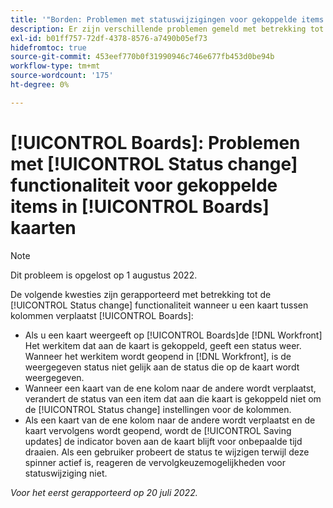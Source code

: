 ```yaml
---
title: '"Borden: Problemen met statuswijzigingen voor gekoppelde items in kaarten'
description: Er zijn verschillende problemen gemeld met betrekking tot de functie voor statuswijziging bij het verplaatsen van een kaart tussen kolommen aan boord.
exl-id: b01ff757-72df-4378-8576-a7490b05ef73
hidefromtoc: true
source-git-commit: 453eef770b0f31990946c746e677fb453d0be94b
workflow-type: tm+mt
source-wordcount: '175'
ht-degree: 0%

---
```


# [!UICONTROL Boards]: Problemen met [!UICONTROL Status change] functionaliteit voor gekoppelde items in [!UICONTROL Boards] kaarten

>[!NOTE]
>
>Dit probleem is opgelost op 1 augustus 2022.

De volgende kwesties zijn gerapporteerd met betrekking tot de [!UICONTROL Status change] functionaliteit wanneer u een kaart tussen kolommen verplaatst [!UICONTROL Boards]:

* Als u een kaart weergeeft op [!UICONTROL Boards]de [!DNL Workfront] Het werkitem dat aan de kaart is gekoppeld, geeft een status weer. Wanneer het werkitem wordt geopend in [!DNL Workfront], is de weergegeven status niet gelijk aan de status die op de kaart wordt weergegeven.
* Wanneer een kaart van de ene kolom naar de andere wordt verplaatst, verandert de status van een item dat aan die kaart is gekoppeld niet om de [!UICONTROL Status change] instellingen voor de kolommen.
* Als een kaart van de ene kolom naar de andere wordt verplaatst en de kaart vervolgens wordt geopend, wordt de [!UICONTROL Saving updates] de indicator boven aan de kaart blijft voor onbepaalde tijd draaien. Als een gebruiker probeert de status te wijzigen terwijl deze spinner actief is, reageren de vervolgkeuzemogelijkheden voor statuswijziging niet.

_Voor het eerst gerapporteerd op 20 juli 2022._
